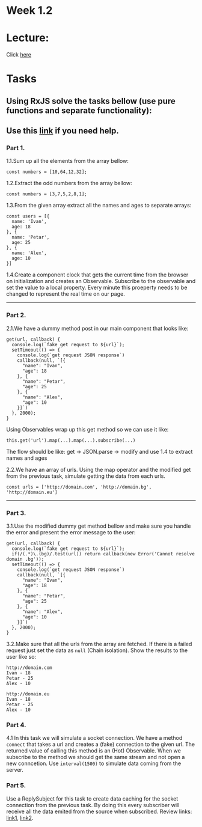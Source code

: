 # Week 1.2

# Lecture:
Click [here](https://speakerdeck.com/iliaidakiev/2-functional-programming-and-rxjs)

# Tasks

## Using RxJS solve the tasks bellow (use pure functions and separate functionality):
Use this [link](https://github.com/Reactive-Extensions/RxJS/blob/master/doc/gettingstarted/categories.md) if you need help.
---

### Part 1.
1.1.Sum up all the elements from the array bellow:
```
const numbers = [10,64,12,32];
```

1.2.Extract the odd numbers from the array bellow:
```
const numbers = [3,7,5,2,8,1];
```

1.3.From the given array extract all the names and ages to separate arrays:
```
const users = [{
  name: 'Ivan',
  age: 18
}, {
  name: 'Petar',
  age: 25
}, {
  name: 'Alex',
  age: 10
}]
```

1.4.Create a component clock that gets the current time from the browser on initialization and creates an Observable. Subscribe to the observable and set the value to a local property. Every minute this proeperty needs to be changed to represent the real time on our page.

---

### Part 2.
2.1.We have a dummy method post in our main component that looks like:
```
get(url, callback) {
  console.log(`fake get request to ${url}`);
  setTimeout(() => {
    console.log(`get request JSON response`)
    callback(null, `[{
      "name": "Ivan",
      "age": 18
    }, {
      "name": "Petar",
      "age": 25
    }, {
      "name": "Alex",
      "age": 10
    }]`)
  }, 2000);
}
```
Using Observables wrap up this get method so we can use it like:

```
this.get('url').map(...).map(...).subscribe(...)
```

The flow should be like: get -> JSON.parse -> modify and use 1.4 to extract names and ages

2.2.We have an array of urls. Using the map operator and the modified get from the previous task, simulate getting the data from each urls.
```
const urls = ['http://domain.com', 'http://domain.bg', 'http://domain.eu']
```

---

### Part 3.
3.1.Use the modified dummy get method bellow and make sure you handle the error and present the error message to the user:

```
get(url, callback) {
  console.log(`fake get request to ${url}`);
  if(/(.*)\.(bg)/.test(url)) return callback(new Error('Cannot resolve domain .bg'));
  setTimeout(() => {
    console.log(`get request JSON response`)
    callback(null, `[{
      "name": "Ivan",
      "age": 18
    }, {
      "name": "Petar",
      "age": 25
    }, {
      "name": "Alex",
      "age": 10
    }]`)
  }, 2000);
}
```

3.2.Make sure that all the urls from the array are fetched. If there is a failed request just set the data as ``null`` (Chain isolation). Show the results to the user like so:
```
http://domain.com
Ivan - 18
Petar - 25
Alex - 10

http://domain.eu
Ivan - 18
Petar - 25
Alex - 10
```
### Part 4.
4.1 In this task we will simulate a socket connection. We have a method ``connect`` that takes a url and creates a (fake) connection to the given url. The returned value of calling this method is an (Hot) Observable. When we subscribe to the method we should get the same stream and not open a new conncetion. Use `interval(1500)` to simulate data coming from the server.

### Part 5.
Use a ReplySubject for this task to create data caching for the socket connection from the previous task. By doing this every subscriber will receive all the data emited from the source when subscribed. Review links: [link1](https://github.com/Reactive-Extensions/RxJS/blob/master/doc/api/subjects/subject.md), [link2](https://github.com/Reactive-Extensions/RxJS/blob/master/doc/api/subjects/replaysubject.md).